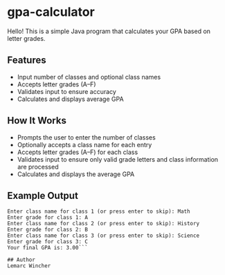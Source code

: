 # gpa-calculator
Hello! This is a simple Java program that calculates your GPA based on letter grades. 

## Features
- Input number of classes and optional class names
- Accepts letter grades (A–F)
- Validates input to ensure accuracy
- Calculates and displays average GPA
  
## How It Works
- Prompts the user to enter the number of classes
- Optionally accepts a class name for each entry
- Accepts letter grades (A–F) for each class
- Validates input to ensure only valid grade letters and class information are processed
- Calculates and displays the average GPA

## Example Output

```How many classes? 3
Enter class name for class 1 (or press enter to skip): Math
Enter grade for class 1: A
Enter class name for class 2 (or press enter to skip): History
Enter grade for class 2: B
Enter class name for class 3 (or press enter to skip): Science
Enter grade for class 3: C
Your final GPA is: 3.00```

## Author
Lemarc Wincher
